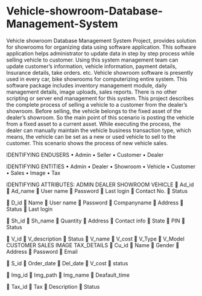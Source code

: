 # Vehicle-showroom-Database-Management-System

Vehicle showroom Database Management System Project, provides
solution for showrooms for organizing data using software application. This software
application helps administrator to update data in step by step process while selling vehicle to
customer. Using this system management team can update customer’s information, vehicle
information, payment details, Insurance details, take orders. etc. Vehicle showroom software
is presently used in every car, bike showrooms for computerizing entire system.  This
software package includes inventory management module, daily management details, image
uploads, sales reports. There is no other scripting or server end management for this system.
This project describes the complete process of selling a vehicle to a customer from the
dealer’s showroom. Before selling, the vehicle belongs to the fixed asset of the dealer’s
showroom. So the main point of this scenario is posting the vehicle from a fixed asset to a
current asset. While executing the process, the dealer can manually maintain the vehicle
business transaction type, which means, the vehicle can be set as a new or used vehicle to sell
to the customer. This scenario shows the process of new vehicle sales.

IDENTIFYING ENDUSERS
• Admin
• Seller
• Customer
• Dealer

IDENTIFYING ENTITIES
• Admin
• Dealer
• Showroom
• Vehicle
• Customer
• Sales
• Image
• Tax

IDENTIFYING ATTRIBUTES:
ADMIN DEALER SHOWROOM VEHICLE
 Ad_id
 Ad_name
 User name
 Password
 Last login
 Contact No.
 Status

 D_id
 Name
 User name
 Password
 Companyname
 Address
 Status
 Last login

 Sh_id
 Sh_name
 Quantity
 Address
 Contact
info
 State
 PIN
 Status

 V_id
 V_description
 Status
 V_name
 V_cost
 V_Type
 V_Model
CUSTOMER SALES IMAGE TAX_DETAILS
 Cu_id
 Name
 Gender
 Address
 Password
 Email

 S_id
 Order_date
 Del_date
 V_cost
 status

 Img_id
 Img_path
 Img_name
 Deafault_time

 Tax_id
 Tax
 Description
 Status


